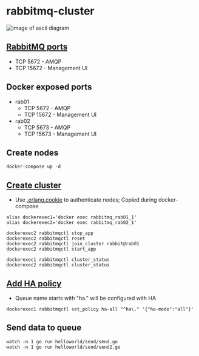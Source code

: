 # rabbitmq-cluster
![image of ascii diagram](https://raw.githubusercontent.com/oneoneonepig/rabbitmq-cluster/master/diagram.ascii)

## [RabbitMQ ports](https://www.rabbitmq.com/clustering.html#ports)
- TCP 5672 - AMQP
- TCP 15672 - Management UI

## Docker exposed ports
- rab01
  - TCP 5672 - AMQP
  - TCP 15672 - Management UI
- rab02
  - TCP 5673 - AMQP
  - TCP 15673 - Management UI

## Create nodes
```
docker-compose up -d
```

## [Create cluster](https://www.rabbitmq.com/clustering.html)

- Use [.erlang.cookie](https://www.rabbitmq.com/clustering.html#erlang-cookie) to authenticate nodes; Copied during docker-compose

```
alias dockerexec1='docker exec rabbitmq_rab01_1'
alias dockerexec2='docker exec rabbitmq_rab02_1'

dockerexec2 rabbitmqctl stop_app
dockerexec2 rabbitmqctl reset
dockerexec2 rabbitmqctl join_cluster rabbit@rab01
dockerexec2 rabbitmqctl start_app

dockerexec1 rabbitmqctl cluster_status
dockerexec2 rabbitmqctl cluster_status
```

## [Add HA policy](https://www.rabbitmq.com/ha.html)

- Queue name starts with "ha." will be configured with HA

```
dockerexec1 rabbitmqctl set_policy ha-all "^ha\." '{"ha-mode":"all"}'
```

## Send data to queue

```
watch -n 1 go run helloworld/send/send.go
watch -n 1 go run helloworld/send/send2.go
```

